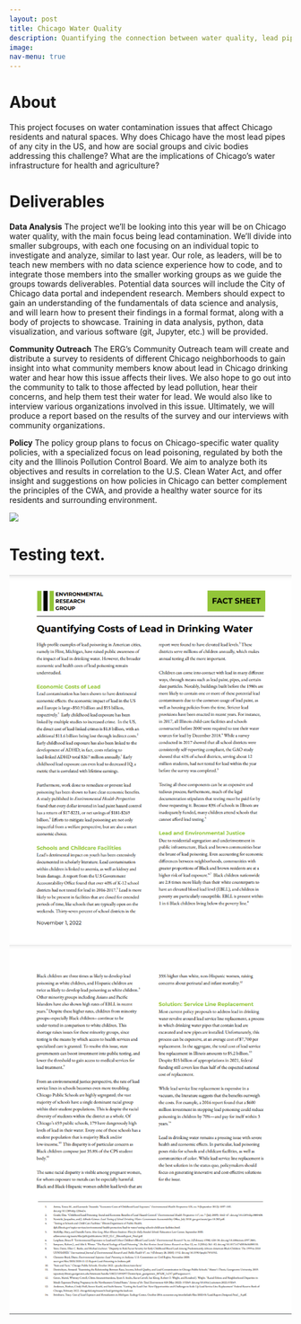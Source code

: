 ```yaml
---
layout: post
title: Chicago Water Quality
description: Quantifying the connection between water quality, lead piping, microplastics levels, and environmental justice issues in Chicago
image:
nav-menu: true
---
```


# About
This project focuses on water contamination issues that affect Chicago residents and natural spaces. Why does Chicago have the most lead pipes of any city in the US, and how are social groups and civic bodies addressing this challenge? What are the implications of Chicago’s water infrastructure for health and agriculture?

# Deliverables
**Data Analysis**
The project we’ll be looking into this year will be on Chicago water quality, with the main focus being lead contamination. We’ll divide into smaller subgroups, with each one focusing on an individual topic to investigate and analyze, similar to last year. Our role, as leaders, will be to teach new members with no data science experience how to code, and to integrate those members into the smaller working groups as we guide the groups towards deliverables.  Potential data sources will include the City of Chicago data portal and independent research.  Members should expect to gain an understanding of the fundamentals of data science and analysis, and will learn how to present their findings in a formal format, along with a body of projects to showcase. Training in data analysis, python, data visualization, and various software (git, Jupyter, etc.) will be provided.

**Community Outreach**
The ERG’s Community Outreach team will create and distribute a survey to residents of different Chicago neighborhoods to gain insight into what community members know about lead in Chicago drinking water and hear how this issue affects their lives. We also hope to go out into the community to talk to those affected by lead pollution, hear their concerns, and help them test their water for lead. We would also like to interview various organizations involved in this issue. Ultimately, we will produce a report based on the results of the survey and our interviews with community organizations.

**Policy**
The policy group plans to focus on Chicago-specific water quality policies, with a specialized focus on lead poisoning,  regulated by both the city and the Illinois Pollution Control Board. We aim to analyze both its objectives and results in correlation to the U.S. Clean Water Act, and offer insight and suggestions on how policies in Chicago can better complement the principles of the CWA, and provide a healthy water source for its residents and surrounding environment.

<body>
    <div class="container">
      <div class="image">
        <img src="assets/images/FactSheet1.png.jpg">
      </div>
      <div class="text">
        <h1>Testing text.</h1>
      </div>
    </div>
  </body>
<img src="assets/images/FactSheet1.png" alt="Fact Sheet">
<img src="assets/images/FactSheet2.png" alt="Fact Sheet">
